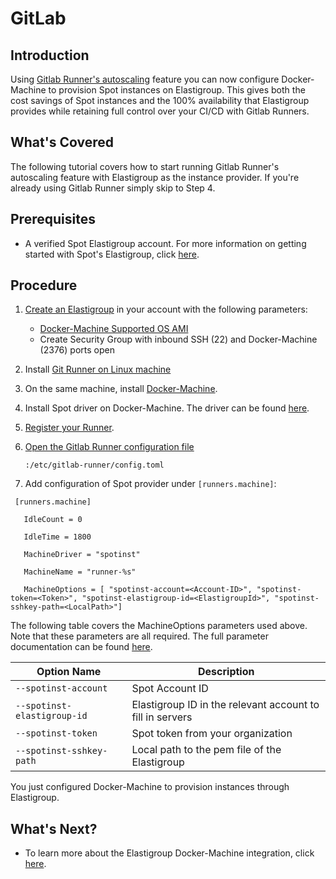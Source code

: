 # GitLab

## Introduction

Using [Gitlab Runner's autoscaling](https://docs.gitlab.com/runner/executors/docker_machine.html) feature you can now configure Docker-Machine to provision Spot instances on Elastigroup. This gives both the cost savings of Spot instances and the 100% availability that Elastigroup provides while retaining full control over your CI/CD with Gitlab Runners.

## What's Covered

The following tutorial covers how to start running Gitlab Runner's autoscaling feature with Elastigroup as the instance provider. If you're already using Gitlab Runner simply skip to Step 4.

## Prerequisites

- A verified Spot Elastigroup account. For more information on getting started with Spot's Elastigroup, click [here](https://spot.io/products/elastigroup/).

## Procedure

1. [Create an Elastigroup](elastigroup/tutorials/elastigroup-tasks/create-an-elastigroup-from-scratch) in your account with the following parameters:
   - [Docker-Machine Supported OS AMI](https://docs.docker.com/machine/drivers/os-base/)
   - Create Security Group with inbound SSH (22) and Docker-Machine (2376) ports open
2. Install [Git Runner on Linux machine](https://docs.gitlab.com/runner/install/index.html)
3. On the same machine, install [Docker-Machine](https://docs.docker.com/machine/install-machine/).
4. Install Spot driver on Docker-Machine. The driver can be found [here](https://github.com/spotinst/docker-machine-driver-spotinst/releases).
5. [Register your Runner](https://docs.gitlab.com/runner/register/index.html#gnu-linux).
6. [Open the Gitlab Runner configuration file](https://docs.gitlab.com/runner/configuration/advanced-configuration.html)

   `:/etc/gitlab-runner/config.toml`

7. Add configuration of Spot provider under `[runners.machine]`:

```
 [runners.machine]

   IdleCount = 0

   IdleTime = 1800

   MachineDriver = "spotinst"

   MachineName = "runner-%s"

   MachineOptions = [ "spotinst-account=<Account-ID>", "spotinst-token=<Token>", "spotinst-elastigroup-id=<ElastigroupId>", "spotinst-sshkey-path=<LocalPath>"]
```

The following table covers the MachineOptions parameters used above. Note that these parameters are all required. The full parameter documentation can be found [here](https://github.com/spotinst/docker-machine-driver-spotinst).

| **Option Name**             | **Description**                                           |
| --------------------------- | --------------------------------------------------------- |
| `--spotinst-account`        | Spot Account ID                                           |
| `--spotinst-elastigroup-id` | Elastigroup ID in the relevant account to fill in servers |
| `--spotinst-token`          | Spot token from your organization                         |
| `--spotinst-sshkey-path`    | Local path to the pem file of the Elastigroup             |

You just configured Docker-Machine to provision instances through Elastigroup.

## What's Next?

- To learn more about the Elastigroup Docker-Machine integration, click [here](https://github.com/spotinst/docker-machine-driver-spotinst).
